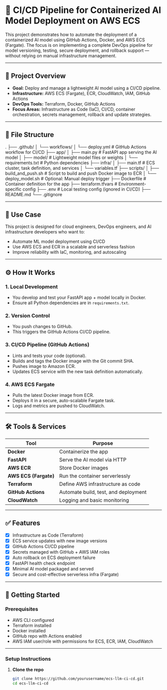 # 🚀 CI/CD Pipeline for Containerized AI Model Deployment on AWS ECS

This project demonstrates how to automate the deployment of a containerized AI model using GitHub Actions, Docker, and AWS ECS (Fargate). The focus is on implementing a complete DevOps pipeline for model versioning, testing, secure deployment, and rollback support — without relying on manual infrastructure management.

---

## 📌 Project Overview

- **Goal:** Deploy and manage a lightweight AI model using a CI/CD pipeline.
- **Infrastructure:** AWS ECS (Fargate), ECR, CloudWatch, IAM, GitHub Actions
- **DevOps Tools:** Terraform, Docker, GitHub Actions
- **Focus Areas:** Infrastructure as Code (IaC), CI/CD, container orchestration, secrets management, rollback and update strategies.

---

## 📂 File Structure
.
├── .github/
│ └── workflows/
│ └── deploy.yml # GitHub Actions workflow for CI/CD
├── app/
│ ├── main.py # FastAPI app serving the AI model
│ ├── model/ # Lightweight model files or weights
│ └── requirements.txt # Python dependencies
├── infra/
│ ├── main.tf # ECS cluster, task definition, and services
│ └── variables.tf
├── scripts/
│ ├── build_and_push.sh # Script to build and push Docker image to ECR
│ └── deploy_model.sh # Optional: Manual deploy trigger
├── Dockerfile # Container definition for the app
├── terraform.tfvars # Environment-specific config
├── .env # Local testing config (ignored in CI/CD)
├── README.md
└── .gitignore

---

## 🧠 Use Case

This project is designed for cloud engineers, DevOps engineers, and AI infrastructure developers who want to:

- Automate ML model deployment using CI/CD
- Use AWS ECS and ECR in a scalable and serverless fashion
- Improve reliability with IaC, monitoring, and autoscaling

---

## ⚙️ How It Works

### 1. Local Development
- You develop and test your FastAPI app + model locally in Docker.
- Ensure all Python dependencies are in `requirements.txt`.

### 2. Version Control
- You push changes to GitHub.
- This triggers the GitHub Actions CI/CD pipeline.

### 3. CI/CD Pipeline (GitHub Actions)
- Lints and tests your code (optional).
- Builds and tags the Docker image with the Git commit SHA.
- Pushes image to Amazon ECR.
- Updates ECS service with the new task definition automatically.

### 4. AWS ECS Fargate
- Pulls the latest Docker image from ECR.
- Deploys it in a secure, auto-scalable Fargate task.
- Logs and metrics are pushed to CloudWatch.

---

## 🛠️ Tools & Services

| Tool             | Purpose                                      |
|------------------|----------------------------------------------|
| **Docker**       | Containerize the app                         |
| **FastAPI**      | Serve the AI model via HTTP                  |
| **AWS ECR**      | Store Docker images                          |
| **AWS ECS (Fargate)** | Run the container serverlessly             |
| **Terraform**    | Define AWS infrastructure as code            |
| **GitHub Actions** | Automate build, test, and deployment         |
| **CloudWatch**   | Logging and basic monitoring                 |

---

## ✅ Features

- [x] Infrastructure as Code (Terraform)
- [x] ECS service updates with new image versions
- [x] GitHub Actions CI/CD pipeline
- [x] Secrets managed with GitHub + AWS IAM roles
- [x] Auto rollback on ECS deployment failure
- [x] FastAPI health check endpoint
- [x] Minimal AI model packaged and served
- [x] Secure and cost-effective serverless infra (Fargate)

---

## 🚀 Getting Started

### Prerequisites

- AWS CLI configured  
- Terraform installed  
- Docker installed  
- GitHub repo with Actions enabled  
- AWS IAM user/role with permissions for ECS, ECR, IAM, CloudWatch

---

### Setup Instructions

1. **Clone the repo**  
   ```bash
   git clone https://github.com/yourusername/ecs-llm-ci-cd.git
   cd ecs-llm-ci-cd
